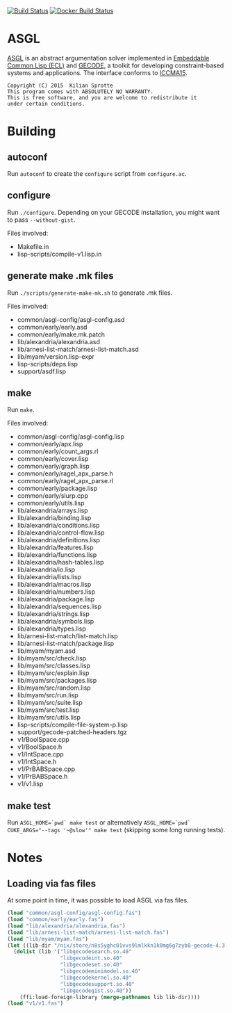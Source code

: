 [![Build Status](https://travis-ci.org/kisp/asgl.svg?branch=master)](https://travis-ci.org/kisp/asgl)
[![Docker Build Status](http://hubstatus.container42.com/kisp/asgl)](https://registry.hub.docker.com/u/kisp/asgl)

# ASGL

[ASGL](https://github.com/kisp/asgl#asgl) is an abstract argumentation
solver implemented in
[Embeddable Common Lisp (ECL)](http://cliki.net/ecl) and
[GECODE](http://www.gecode.org/), a toolkit for developing
constraint-based systems and applications. The interface conforms to
[ICCMA15](http://argumentationcompetition.org/2015/rules.html).

    Copyright (C) 2015  Kilian Sprotte
    This program comes with ABSOLUTELY NO WARRANTY.
    This is free software, and you are welcome to redistribute it
    under certain conditions.

# Building

## autoconf

Run `autoconf` to create the `configure` script from `configure.ac`.

## configure

Run `./configure`. Depending on your GECODE installation, you might want to pass `--without-gist`.

Files involved:

- Makefile.in
- lisp-scripts/compile-v1.lisp.in

## generate make .mk files

Run `./scripts/generate-make-mk.sh` to generate .mk files.

Files involved:

- common/asgl-config/asgl-config.asd                                                       
- common/early/early.asd                                                                   
- common/early/make.mk.patch                                                               
- lib/alexandria/alexandria.asd                                                            
- lib/arnesi-list-match/arnesi-list-match.asd                                              
- lib/myam/version.lisp-expr                                                               
- lisp-scripts/deps.lisp                                                                   
- support/asdf.lisp                                                                        


## make

Run `make`.

Files involved:

- common/asgl-config/asgl-config.lisp
- common/early/apx.lisp
- common/early/count_args.rl
- common/early/cover.lisp
- common/early/graph.lisp
- common/early/ragel_apx_parse.h
- common/early/ragel_apx_parse.rl
- common/early/package.lisp
- common/early/slurp.cpp
- common/early/utils.lisp
- lib/alexandria/arrays.lisp
- lib/alexandria/binding.lisp
- lib/alexandria/conditions.lisp
- lib/alexandria/control-flow.lisp
- lib/alexandria/definitions.lisp
- lib/alexandria/features.lisp
- lib/alexandria/functions.lisp
- lib/alexandria/hash-tables.lisp
- lib/alexandria/io.lisp
- lib/alexandria/lists.lisp
- lib/alexandria/macros.lisp
- lib/alexandria/numbers.lisp
- lib/alexandria/package.lisp
- lib/alexandria/sequences.lisp
- lib/alexandria/strings.lisp
- lib/alexandria/symbols.lisp
- lib/alexandria/types.lisp
- lib/arnesi-list-match/list-match.lisp
- lib/arnesi-list-match/package.lisp
- lib/myam/myam.asd
- lib/myam/src/check.lisp
- lib/myam/src/classes.lisp
- lib/myam/src/explain.lisp
- lib/myam/src/packages.lisp
- lib/myam/src/random.lisp
- lib/myam/src/run.lisp
- lib/myam/src/suite.lisp
- lib/myam/src/test.lisp
- lib/myam/src/utils.lisp
- lisp-scripts/compile-file-system-p.lisp
- support/gecode-patched-headers.tgz
- v1/BoolSpace.cpp
- v1/BoolSpace.h
- v1/IntSpace.cpp
- v1/IntSpace.h
- v1/PrBABSpace.cpp
- v1/PrBABSpace.h
- v1/v1.lisp


## make test

Run ```ASGL_HOME=`pwd` make test``` or alternatively
```ASGL_HOME=`pwd` CUKE_ARGS="--tags '~@slow'" make test``` (skipping
some long running tests).

# Notes

## Loading via fas files

At some point in time, it was possible to load ASGL via fas files.

``` lisp
(load "common/asgl-config/asgl-config.fas")
(load "common/early/early.fas")
(load "lib/alexandria/alexandria.fas")
(load "lib/arnesi-list-match/arnesi-list-match.fas")
(load "lib/myam/myam.fas")
(let ((lib-dir "/nix/store/n8s5yghc01vvs9lmlkkn1k0mg6g7zyb8-gecode-4.3.3/lib/"))
  (dolist (lib '("libgecodesearch.so.40"
                 "libgecodeint.so.40"
                 "libgecodeset.so.40"
                 "libgecodeminimodel.so.40"
                 "libgecodekernel.so.40"
                 "libgecodesupport.so.40"
                 "libgecodegist.so.40"))
    (ffi:load-foreign-library (merge-pathnames lib lib-dir))))
(load "v1/v1.fas")
```
